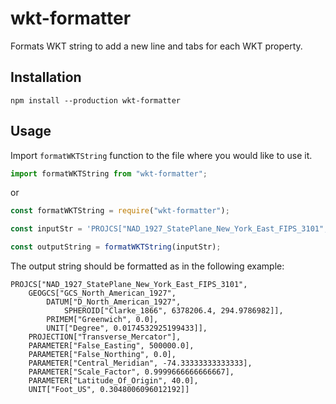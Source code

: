 #  wkt-formatter
Formats WKT string to add a new line and tabs for each WKT property.

## Installation
`npm install --production wkt-formatter`

## Usage
Import `formatWKTString` function to the file where you would like to use it.

```js
import formatWKTString from "wkt-formatter";
```

or 

```js
const formatWKTString = require("wkt-formatter");
```

```js
const inputStr = 'PROJCS["NAD_1927_StatePlane_New_York_East_FIPS_3101",GEOGCS["GCS_North_American_1927",DATUM["D_North_American_1927",SPHEROID["Clarke_1866",6378206.4,294.9786982]],PRIMEM["Greenwich",0.0],UNIT["Degree",0.0174532925199433]],PROJECTION["Transverse_Mercator"],PARAMETER["False_Easting",500000.0],PARAMETER["False_Northing",0.0],PARAMETER["Central_Meridian",-74.33333333333333],PARAMETER["Scale_Factor",0.9999666666666667],PARAMETER["Latitude_Of_Origin",40.0],UNIT["Foot_US",0.3048006096012192]]'

const outputString = formatWKTString(inputStr);
```

The output string should be formatted as in the following example:
```
PROJCS["NAD_1927_StatePlane_New_York_East_FIPS_3101", 
	GEOGCS["GCS_North_American_1927", 
		DATUM["D_North_American_1927", 
			SPHEROID["Clarke_1866", 6378206.4, 294.9786982]], 
		PRIMEM["Greenwich", 0.0], 
		UNIT["Degree", 0.0174532925199433]], 
	PROJECTION["Transverse_Mercator"], 
	PARAMETER["False_Easting", 500000.0], 
	PARAMETER["False_Northing", 0.0], 
	PARAMETER["Central_Meridian", -74.33333333333333], 
	PARAMETER["Scale_Factor", 0.9999666666666667], 
	PARAMETER["Latitude_Of_Origin", 40.0], 
	UNIT["Foot_US", 0.3048006096012192]]
```